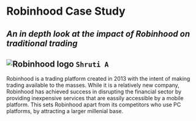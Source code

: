 # Robinhood Case Study
## *An in depth look at the impact of Robinhood on traditional trading* 
![Robinhood logo](https://cdn-images-1.medium.com/max/1200/1*d7fYAnWUS9rDntWGdABxPw.png)
`Shruti A`
---
Robinhood is a trading platform created in 2013 with the intent of making trading available to the masses. 
While it is a relatively new company, Robinhood has achieved success in disrupting the financial sector by providing inexpensive services that are eassily accessible by a mobile platform. 
This sets Robinhood apart from its competitors who use PC platforms, by attracting a larger millenial base.
